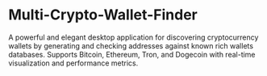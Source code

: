 # Multi-Crypto-Wallet-Finder
A powerful and elegant desktop application for discovering cryptocurrency wallets by generating and checking addresses against known rich wallets databases. Supports Bitcoin, Ethereum, Tron, and Dogecoin with real-time visualization and performance metrics.
